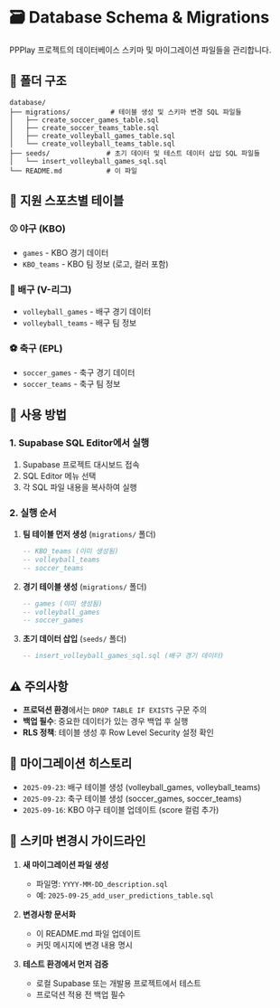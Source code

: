 # 🗃️ Database Schema & Migrations

PPPlay 프로젝트의 데이터베이스 스키마 및 마이그레이션 파일들을 관리합니다.

## 📁 폴더 구조

```
database/
├── migrations/          # 테이블 생성 및 스키마 변경 SQL 파일들
│   ├── create_soccer_games_table.sql
│   ├── create_soccer_teams_table.sql
│   ├── create_volleyball_games_table.sql
│   └── create_volleyball_teams_table.sql
├── seeds/              # 초기 데이터 및 테스트 데이터 삽입 SQL 파일들
│   └── insert_volleyball_games_sql.sql
└── README.md           # 이 파일
```

## 🎯 지원 스포츠별 테이블

### ⚾ 야구 (KBO)
- `games` - KBO 경기 데이터
- `KBO_teams` - KBO 팀 정보 (로고, 컬러 포함)

### 🏐 배구 (V-리그)
- `volleyball_games` - 배구 경기 데이터
- `volleyball_teams` - 배구 팀 정보

### ⚽ 축구 (EPL)
- `soccer_games` - 축구 경기 데이터
- `soccer_teams` - 축구 팀 정보

## 🚀 사용 방법

### 1. Supabase SQL Editor에서 실행
1. Supabase 프로젝트 대시보드 접속
2. SQL Editor 메뉴 선택
3. 각 SQL 파일 내용을 복사하여 실행

### 2. 실행 순서
1. **팀 테이블 먼저 생성** (`migrations/` 폴더)
   ```sql
   -- KBO_teams (이미 생성됨)
   -- volleyball_teams
   -- soccer_teams
   ```

2. **경기 테이블 생성** (`migrations/` 폴더)
   ```sql
   -- games (이미 생성됨)
   -- volleyball_games  
   -- soccer_games
   ```

3. **초기 데이터 삽입** (`seeds/` 폴더)
   ```sql
   -- insert_volleyball_games_sql.sql (배구 경기 데이터)
   ```

## ⚠️ 주의사항

- **프로덕션 환경**에서는 `DROP TABLE IF EXISTS` 구문 주의
- **백업 필수**: 중요한 데이터가 있는 경우 백업 후 실행
- **RLS 정책**: 테이블 생성 후 Row Level Security 설정 확인

## 🔄 마이그레이션 히스토리

- `2025-09-23`: 배구 테이블 생성 (volleyball_games, volleyball_teams)
- `2025-09-23`: 축구 테이블 생성 (soccer_games, soccer_teams)
- `2025-09-16`: KBO 야구 테이블 업데이트 (score 컬럼 추가)

## 📝 스키마 변경시 가이드라인

1. **새 마이그레이션 파일 생성**
   - 파일명: `YYYY-MM-DD_description.sql`
   - 예: `2025-09-25_add_user_predictions_table.sql`

2. **변경사항 문서화**
   - 이 README.md 파일 업데이트
   - 커밋 메시지에 변경 내용 명시

3. **테스트 환경에서 먼저 검증**
   - 로컬 Supabase 또는 개발용 프로젝트에서 테스트
   - 프로덕션 적용 전 백업 필수
